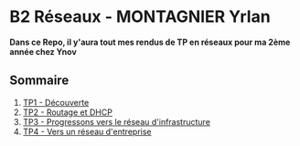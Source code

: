 # B2 Réseaux - MONTAGNIER Yrlan

**Dans ce Repo, il y'aura tout mes rendus de TP en réseaux pour ma 2ème année chez Ynov**

## Sommaire

1. [TP1 - Découverte](./TP1)
2. [TP2 - Routage et DHCP](./TP2)
3. [TP3 - Progressons vers le réseau d'infrastructure](./TP3)
4. [TP4 - Vers un réseau d'entreprise](./TP4)
